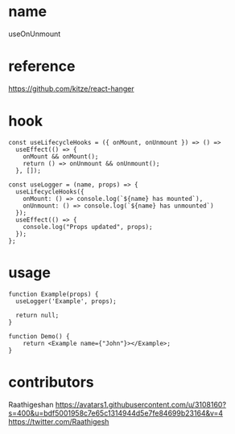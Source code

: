 # name

useOnUnmount

# reference

https://github.com/kitze/react-hanger

# hook

```
const useLifecycleHooks = ({ onMount, onUnmount }) => () =>
  useEffect(() => {
    onMount && onMount();
    return () => onUnmount && onUnmount();
  }, []);

const useLogger = (name, props) => {
  useLifecycleHooks({
    onMount: () => console.log(`${name} has mounted`),
    onUnmount: () => console.log(`${name} has unmounted`)
  });
  useEffect(() => {
    console.log("Props updated", props);
  });
};
```

# usage

```
function Example(props) {
  useLogger('Example', props);

  return null;
}

function Demo() {
    return <Example name={"John"}></Example>;
}
```

# contributors

Raathigeshan
https://avatars1.githubusercontent.com/u/3108160?s=400&u=bdf5001958c7e65c1314944d5e7fe84699b23164&v=4
https://twitter.com/Raathigesh
